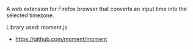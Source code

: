 A web extension for Firefox browser that converts an input time into the selected timezone.

Library used:
moment.js
 - https://github.com/moment/moment